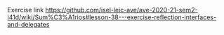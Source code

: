 Exercise link https://github.com/isel-leic-ave/ave-2020-21-sem2-i41d/wiki/Sum%C3%A1rios#lesson-38---exercise-reflection-interfaces-and-delegates
